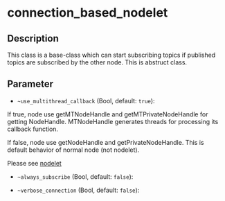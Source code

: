 # connection_based_nodelet

## Description

This class is a base-class which can start subscribing topics if published topics are subscribed by the other node.
This is abstruct class.

## Parameter
- `~use_multithread_callback` (Bool, default: `true`):

If true, node use getMTNodeHandle and getMTPrivateNodeHandle for getting NodeHandle.
MTNodeHandle generates threads for processing its callback function.

If false, node use getNodeHandle and getPrivateNodeHandle.
This is default behavior of normal node (not nodelet).

Please see [nodelet](http://wiki.ros.org/nodelet)

- `~always_subscribe` (Bool, default: `false`):

- `~verbose_connection` (Bool, default: `false`):

